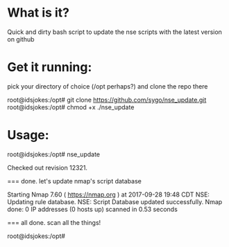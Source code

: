 # What is it?
Quick and dirty bash script to update the nse scripts with the latest version on github

# Get it running:
pick your directory of choice (/opt perhaps?) and clone the repo there

root@idsjokes:/opt# git clone https://github.com/sygo/nse_update.git
root@idsjokes:/opt# chmod +x ./nse_update

# Usage:

root@idsjokes:/opt# nse_update

Checked out revision 12321.

 === done. let's update nmap's script database 

Starting Nmap 7.60 ( https://nmap.org ) at 2017-09-28 19:48 CDT
NSE: Updating rule database.
NSE: Script Database updated successfully.
Nmap done: 0 IP addresses (0 hosts up) scanned in 0.53 seconds

 === all done. scan all the things!
 
root@idsjokes:/opt#  
